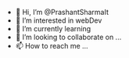 - 👋 Hi, I’m @PrashantSharmaIt
- 👀 I’m interested in webDev
- 🌱 I’m currently learning
- 💞️ I’m looking to collaborate on ...
- 📫 How to reach me ...

<!---
PrashantSharmaIt/PrashantSharmaIt is a ✨ special ✨ repository because its `README.md` (this file) appears on your GitHub profile.
You can click the Preview link to take a look at your changes.
--->
